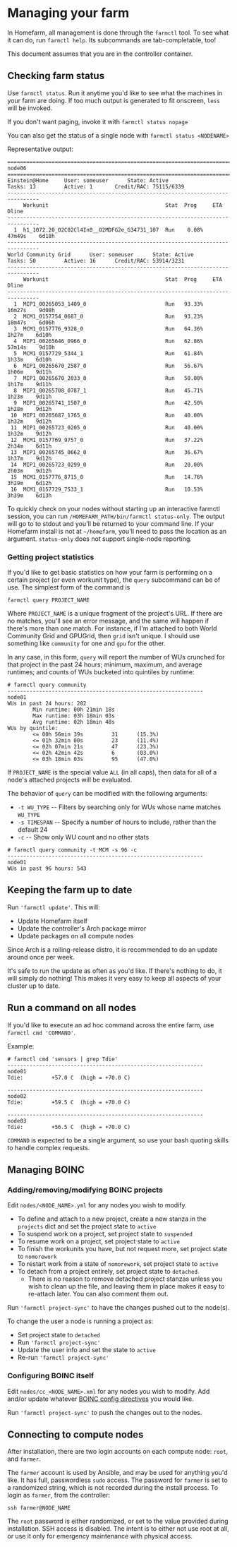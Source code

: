 # Managing your farm

In Homefarm, all management is done through the `farmctl` tool. To see
what it can do, run `farmctl help`. Its subcommands are
tab-completable, too!

This document assumes that you are in the controller container.



## Checking farm status

Use `farmctl status`. Run it anytime you'd like to see what the
machines in your farm are doing. If too much output is generated to
fit onscreen, `less` will be invoked.

If you don't want paging, invoke it with `farmctl status nopage`

You can also get the status of a single node with `farmctl status <NODENAME>`

Representative output:
```
================================================================================
node06
================================================================================
Einstein@Home     User: someuser      State: Active
Tasks: 13         Active: 1       Credit/RAC: 75115/6339
--------------------------------------------------------------------------------
     Workunit                                     Stat  Prog     ETA      Dline
--------------------------------------------------------------------------------
  1  h1_1072.20_O2C02Cl4In0__O2MDFG2e_G34731_107  Run    0.08%   47m49s    6d18h
--------------------------------------------------------------------------------
World Community Grid      User: someuser      State: Active
Tasks: 50         Active: 16      Credit/RAC: 53914/3231
--------------------------------------------------------------------------------
     Workunit                                     Stat  Prog     ETA      Dline
--------------------------------------------------------------------------------
  1  MIP1_00265053_1409_0                         Run   93.33%   16m27s    9d08h
  2  MCM1_0157754_0687_0                          Run   93.23%   18m47s    6d06h
  3  MCM1_0157776_9328_0                          Run   64.36%    1h27m    6d10h
  4  MIP1_00265646_0966_0                         Run   62.86%   57m14s    9d10h
  5  MCM1_0157729_5344_1                          Run   61.84%    1h33m    6d10h
  6  MIP1_00265670_2587_0                         Run   56.67%    1h06m    9d11h
  7  MIP1_00265670_2033_0                         Run   50.00%    1h17m    9d11h
  8  MIP1_00265708_0787_1                         Run   45.71%    1h23m    9d11h
  9  MIP1_00265741_1507_0                         Run   42.50%    1h28m    9d12h
 10  MIP1_00265687_1765_0                         Run   40.00%    1h32m    9d12h
 11  MIP1_00265723_0205_0                         Run   40.00%    1h32m    9d12h
 12  MCM1_0157769_9757_0                          Run   37.22%    2h34m    6d11h
 13  MIP1_00265745_0662_0                         Run   36.67%    1h37m    9d12h
 14  MIP1_00265723_0299_0                         Run   20.00%    2h03m    9d12h
 15  MCM1_0157776_8715_0                          Run   14.76%    3h29m    6d12h
 16  MCM1_0157729_7533_1                          Run   10.53%    3h39m    6d13h
```

To quickly check on your nodes without starting up an interactive
farmctl session, you can run `/HOMEFARM_PATH/bin/farmctl
status-only`. The output will go to to stdout and you'll be returned
to your command line. If your Homefarm install is not at `~/homefarm`,
you'll need to pass the location as an argument. `status-only` does
not support single-node reporting.

### Getting project statistics

If you'd like to get basic statistics on how your farm is performing
on a certain project (or even workunit type), the `query` subcommand
can be of use. The simplest form of the command is

`farmctl query PROJECT_NAME`

Where `PROJECT_NAME` is a unique fragment of the project's URL. If
there are no matches, you'll see an error message, and the same will
happen if there's more than one match. For instance, if I'm attached
to both World Community Grid and GPUGrid, then `grid` isn't unique. I
should use something like `community` for one and `gpu` for the other.

In any case, in this form, `query` will report the number of WUs
crunched for that project in the past 24 hours; minimum, maximum, and
average runtimes; and counts of WUs bucketed into quintiles by
runtime:

```
# farmctl query community
--------------------------------------------------------------
node01
WUs in past 24 hours: 202
        Min runtime: 00h 21min 18s
        Max runtime: 03h 18min 03s
        Avg runtime: 02h 18min 48s
WUs by quintile:
        <= 00h 56min 39s         31      (15.3%)
        <= 01h 32min 00s         23      (11.4%)
        <= 02h 07min 21s         47      (23.3%)
        <= 02h 42min 42s         6       (03.0%)
        <= 03h 18min 03s         95      (47.0%)
```

If `PROJECT_NAME` is the special value `ALL` (in all caps), then data
for all of a node's attached projects will be evaluated.

The behavior of `query` can be modified with the following arguments:

- `-t WU_TYPE` -- Filters by searching only for WUs whose name matches
  `WU_TYPE`
- `-s TIMESPAN` -- Specify a number of hours to include, rather than
  the default 24
- `-c` -- Show only WU count and no other stats

```
# farmctl query community -t MCM -s 96 -c
--------------------------------------------------------------
node01
WUs in past 96 hours: 543
```


## Keeping the farm up to date

Run `'farmctl update'`. This will:

* Update Homefarm itself
* Update the controller's Arch package mirror
* Update packages on all compute nodes

Since Arch is a rolling-release distro, it is recommended to do an
update around once per week.

It's safe to run the update as often as you'd like. If there's
nothing to do, it will simply do nothing! This makes it very easy to
keep all aspects of your cluster up to date.



## Run a command on all nodes

If you'd like to execute an ad hoc command across the entire farm, use
`farmctl cmd 'COMMAND'`.

Example:

```
# farmctl cmd 'sensors | grep Tdie'
--------------------------------------------------------------
node01
Tdie:         +57.0 C  (high = +70.0 C)

--------------------------------------------------------------
node02
Tdie:         +59.5 C  (high = +70.0 C)

--------------------------------------------------------------
node03
Tdie:         +56.5 C  (high = +70.0 C)
```

`COMMAND` is expected to be a single argument, so use your bash
quoting skills to handle complex requests.



## Managing BOINC

### Adding/removing/modifying BOINC projects

Edit `nodes/<NODE_NAME>.yml` for any nodes you wish to modify.

* To define and attach to a new project, create a new stanza in the
  `projects` dict and set the project state to `active`
* To suspend work on a project, set project state to `suspended`
* To resume work on a project, set project state to `active`
* To finish the workunits you have, but not request more, set project state to `nomorework`
* To restart work from a state of `nomorework`, set project state to `active`
* To detach from a project entirely, set project state to `detached`.
  * There is no reason to remove detached project stanzas unless you
    wish to clean up the file, and leaving them in place makes it easy
    to re-attach later. You can also comment them out.

Run `'farmctl project-sync'` to have the changes pushed out to
the node(s).

To change the user a node is running a project as:

* Set project state to `detached`
* Run  `'farmctl project-sync'`
* Update the user info and set the state to `active`
* Re-run  `'farmctl project-sync'`

### Configuring BOINC itself

Edit `nodes/cc_<NODE_NAME>.xml` for any nodes you wish to modify. Add
and/or update whatever [BOINC config
directives](https://boinc.berkeley.edu/wiki/Client_configuration) you
would like.

Run `'farmctl project-sync'` to push the changes out to the nodes.


## Connecting to compute nodes

After installation, there are two login accounts on each compute node:
`root`, and `farmer`.

The `farmer` account is used by Ansible, and may be used for anything
you'd like. It has full, passwordless `sudo` access. The password for
`farmer` is set to a randomized string, which is not recorded during
the install process. To login as `farmer`, from the controller:

`ssh farmer@NODE_NAME`

The `root` password is either randomized, or set to the value provided
during installation. SSH access is disabled. The intent is to either
not use root at all, or use it only for emergency maintenance with
physical access.




